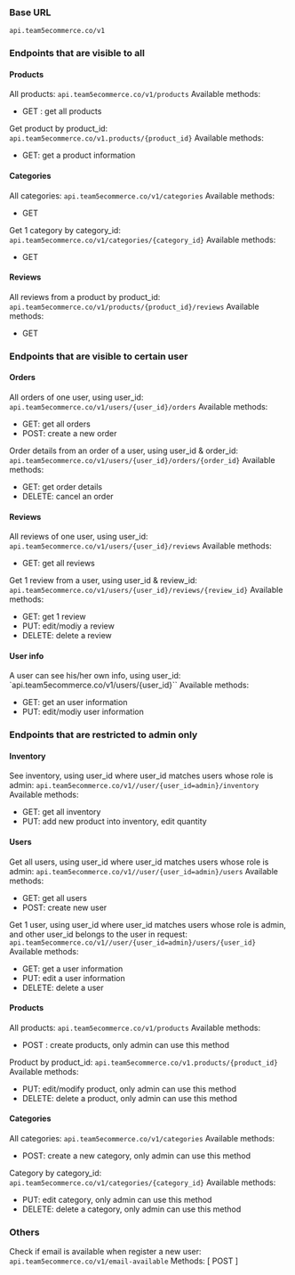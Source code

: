 ### Base URL

`api.team5ecommerce.co/v1`

### Endpoints that are visible to all

#### Products

All products: `api.team5ecommerce.co/v1/products`
Available methods:
- GET : get all products

Get product by product_id: `api.team5ecommerce.co/v1.products/{product_id}`
Available methods:
- GET: get a product information

#### Categories

All categories: `api.team5ecommerce.co/v1/categories`
Available methods:
- GET

Get 1 category by category_id: `api.team5ecommerce.co/v1/categories/{category_id}`
Available methods:
- GET

#### Reviews
All reviews from a product by product_id: `api.team5ecommerce.co/v1/products/{product_id}/reviews`
Available methods:
- GET

### Endpoints that are visible to certain user

#### Orders

All orders of one user, using user_id: `api.team5ecommerce.co/v1/users/{user_id}/orders`
Available methods:
- GET: get all orders
- POST: create a new order

Order details from an order of a user, using user_id & order_id: `api.team5ecommerce.co/v1/users/{user_id}/orders/{order_id}`
Available methods:
- GET: get order details
- DELETE: cancel an order

#### Reviews

All reviews of one user, using user_id: `api.team5ecommerce.co/v1/users/{user_id}/reviews`
Available methods:
- GET: get all reviews

Get 1 review from a user, using user_id & review_id: `api.team5ecommerce.co/v1/users/{user_id}/reviews/{review_id}`
Available methods:
- GET: get 1 review
- PUT: edit/modiy a review
- DELETE: delete a review

#### User info

A user can see his/her own info, using user_id: `api.team5ecommerce.co/v1/users/{user_id}``
Available methods:
- GET: get an user information
- PUT: edit/modiy user information

### Endpoints that are restricted to admin only

#### Inventory

See inventory, using user_id where user_id matches users whose role is admin: `api.team5ecommerce.co/v1//user/{user_id=admin}/inventory`
Available methods:
- GET: get all inventory
- PUT: add new product into inventory, edit quantity

#### Users

Get all users, using user_id where user_id matches users whose role is admin: `api.team5ecommerce.co/v1//user/{user_id=admin}/users`
Available methods:
- GET: get all users
- POST: create new user

Get 1 user, using user_id where user_id matches users whose role is admin, and other user_id belongs to the user in request: `api.team5ecommerce.co/v1//user/{user_id=admin}/users/{user_id}`
Available methods:
- GET: get a user information
- PUT: edit a user information
- DELETE: delete a user

#### Products

All products: `api.team5ecommerce.co/v1/products`
Available methods:
- POST : create products, only admin can use this method

Product by product_id: `api.team5ecommerce.co/v1.products/{product_id}`
Available methods: 
- PUT: edit/modify product, only admin can use this method
- DELETE: delete a product, only admin can use this method

#### Categories

All categories: `api.team5ecommerce.co/v1/categories`
Available methods:
- POST: create a new category, only admin can use this method

Category by category_id: `api.team5ecommerce.co/v1/categories/{category_id}`
Available methods:
- PUT: edit category, only admin can use this method
- DELETE: delete a category, only admin can use this method

### Others

Check if email is available when register a new user: `api.team5ecommerce.co/v1/email-available`
Methods: [ POST ]